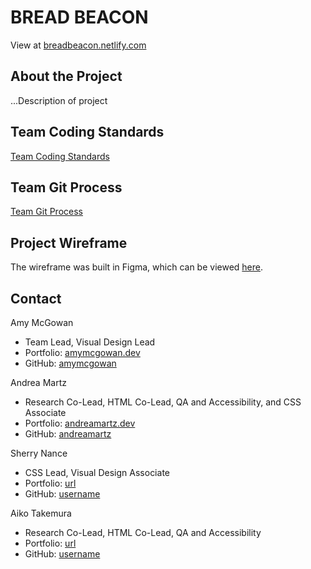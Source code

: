 
# BREAD BEACON

View at [breadbeacon.netlify.com](https://breadbeacon.netlify.com/)

## About the Project

...Description of project

## Team Coding Standards

[Team Coding Standards](coding-standards.md)

## Team Git Process

[Team Git Process](git-process.md)

## Project Wireframe

The wireframe was built in Figma, which can be viewed [here](https://www.figma.com/file/8YjEBZbz8hxEmoX9fGkWri/Final-Project-MCC-Cohort-4-Team-2?node-id=14%3A2).

## Contact

Amy McGowan
* Team Lead, Visual Design Lead
* Portfolio: [amymcgowan.dev](https://amymcgowan.dev/)
* GitHub: [amymcgowan](https://github.com/amymcgowan)

Andrea Martz
* Research Co-Lead, HTML Co-Lead, QA and Accessibility, and CSS Associate
* Portfolio: [andreamartz.dev](https://andreamartz.dev/)
* GitHub: [andreamartz](https://github.com/andreamartz)

Sherry Nance
* CSS Lead, Visual Design Associate
* Portfolio: [url](#)
* GitHub: [username](https://github.com/username)

Aiko Takemura
* Research Co-Lead, HTML Co-Lead, QA and Accessibility
* Portfolio: [url](#)
* GitHub: [username](https://github.com/username)



